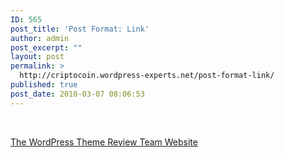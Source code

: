 ```yaml
---
ID: 565
post_title: 'Post Format: Link'
author: admin
post_excerpt: ""
layout: post
permalink: >
  http://criptocoin.wordpress-experts.net/post-format-link/
published: true
post_date: 2010-03-07 08:06:53
---
```

&nbsp;

<a title="The WordPress Theme Review Team Website" href="http://make.wordpress.org/themes">The WordPress Theme Review Team Website</a>